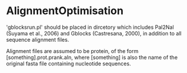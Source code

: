 # AlignmentOptimisation

'gblocksrun.pl' should be placed in dircetory which includes Pal2Nal (Suyama et al., 2006) and Gblocks (Castresana, 2000), in addition to all sequence alignment files. 

Alignment files are assumed to be protein, of the form [something].prot.prank.aln, where [something] is also the name of the original fasta file containing nucleotide sequences.